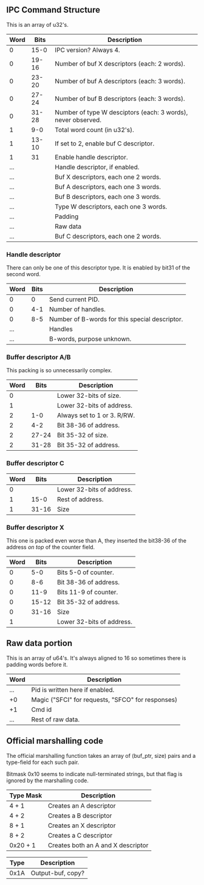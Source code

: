 ## IPC Command Structure

This is an array of
u32's.

| Word | Bits  | Description                                                  |
| ---- | ----- | ------------------------------------------------------------ |
| 0    | 15-0  | IPC version? Always 4.                                       |
| 0    | 19-16 | Number of buf X descriptors (each: 2 words).                 |
| 0    | 23-20 | Number of buf A descriptors (each: 3 words).                 |
| 0    | 27-24 | Number of buf B descriptors (each: 3 words).                 |
| 0    | 31-28 | Number of type W desciptors (each: 3 words), never observed. |
| 1    | 9-0   | Total word count (in u32's).                                 |
| 1    | 13-10 | If set to 2, enable buf C descriptor.                        |
| 1    | 31    | Enable handle descriptor.                                    |
| ...  |       | Handle descriptor, if enabled.                               |
| ...  |       | Buf X descriptors, each one 2 words.                         |
| ...  |       | Buf A descriptors, each one 3 words.                         |
| ...  |       | Buf B descriptors, each one 3 words.                         |
| ...  |       | Type W descriptors, each one 3 words.                        |
| ...  |       | Padding                                                      |
| ...  |       | Raw data                                                     |
| ...  |       | Buf C descriptors, each one 2 words.                         |

### Handle descriptor

There can only be one of this descriptor type. It is enabled by bit31 of
the second word.

| Word | Bits | Description                                    |
| ---- | ---- | ---------------------------------------------- |
| 0    | 0    | Send current PID.                              |
| 0    | 4-1  | Number of handles.                             |
| 0    | 8-5  | Number of B-words for this special descriptor. |
| ...  |      | Handles                                        |
| ...  |      | B-words, purpose unknown.                      |

### Buffer descriptor A/B

This packing is so unnecessarily complex.

| Word | Bits  | Description                 |
| ---- | ----- | --------------------------- |
| 0    |       | Lower 32-bits of size.      |
| 1    |       | Lower 32-bits of address.   |
| 2    | 1-0   | Always set to 1 or 3. R/RW. |
| 2    | 4-2   | Bit 38-36 of address.       |
| 2    | 27-24 | Bit 35-32 of size.          |
| 2    | 31-28 | Bit 35-32 of address.       |

### Buffer descriptor C

| Word | Bits  | Description               |
| ---- | ----- | ------------------------- |
| 0    |       | Lower 32-bits of address. |
| 1    | 15-0  | Rest of address.          |
| 1    | 31-16 | Size                      |

### Buffer descriptor X

This one is packed even worse than A, they inserted the bit38-36 of the
address *on top* of the counter field.

| Word | Bits  | Description               |
| ---- | ----- | ------------------------- |
| 0    | 5-0   | Bits 5-0 of counter.      |
| 0    | 8-6   | Bit 38-36 of address.     |
| 0    | 11-9  | Bits 11-9 of counter.     |
| 0    | 15-12 | Bit 35-32 of address.     |
| 0    | 31-16 | Size                      |
| 1    |       | Lower 32-bits of address. |

## Raw data portion

This is an array of u64's. It's always aligned to 16 so sometimes there
is padding words before it.

| Word | Description                                       |
| ---- | ------------------------------------------------- |
| ...  | Pid is written here if enabled.                   |
| \+0  | Magic ("SFCI" for requests, "SFCO" for responses) |
| \+1  | Cmd id                                            |
| ...  | Rest of raw data.                                 |

## Official marshalling code

The official marshalling function takes an array of (buf\_ptr, size)
pairs and a type-field for each such pair.

Bitmask 0x10 seems to indicate null-terminated strings, but that flag is
ignored by the marshalling code.

| Type Mask | Description                        |
| --------- | ---------------------------------- |
| 4 + 1     | Creates an A descriptor            |
| 4 + 2     | Creates a B descriptor             |
| 8 + 1     | Creates an X descriptor            |
| 8 + 2     | Creates a C descriptor             |
| 0x20 + 1  | Creates both an A and X descriptor |

| Type | Description       |
| ---- | ----------------- |
| 0x1A | Output-buf, copy? |
